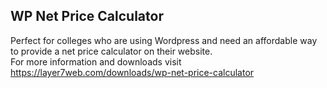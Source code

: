 ## WP Net Price Calculator
Perfect for colleges who are using Wordpress and need an affordable way to provide a net price calculator on their website.  
For more information and downloads visit https://layer7web.com/downloads/wp-net-price-calculator
